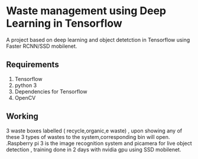 # Waste management using Deep Learning in Tensorflow
A project based on deep learning and object detetction in Tensorflow using Faster RCNN/SSD mobilenet.

 ## Requirements
 1. Tensorflow
 2. python 3
 3. Dependencies for Tensorflow
 4. OpenCV
 
 ## Working
 3 waste boxes labelled ( recycle,organic,e waste) , upon showing any of these 3 types of wastes to the system,corresponding bin will open.
 .Raspberry pi 3 is the image recognition system and picamera for live object detection , training done in 2 days with nvidia gpu using SSD
 mobilenet.
